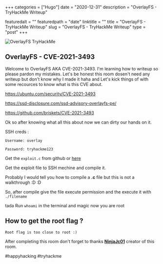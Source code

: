 +++
categories = ["Hugo"]
date = "2020-12-31"
description = "OverlayFS - TryHackMe Writeup"

featuredalt = ""
featuredpath = "date"
linktitle = ""
title = "OverlayFS - TryHackMe Writeup"
slug = "OverlayFS - TryHackMe Writeup"
type = "post"
+++

![OverlayFS TryHackMe](https://images.unsplash.com/photo-1569235186275-626cb53b83ce?ixid=MnwxMjA3fDB8MHxwaG90by1wYWdlfHx8fGVufDB8fHx8&ixlib=rb-1.2.1&auto=format&fit=crop&w=752&q=80)






## OverlayFS - CVE-2021-3493


Welcome to OverlayFS AKA CVE-2021-3493. I'm learning how to writeup so please pardon my mistakes.
Let's be honest this room dosen't need any writeup but don't know why I made it haha and Let's kick things of with some recources to know what is this CVE about.

https://ubuntu.com/security/CVE-2021-3493

https://ssd-disclosure.com/ssd-advisory-overlayfs-pe/

https://github.com/briskets/CVE-2021-3493


Ok so after knowing what all this about now we can dirty our hands on it.


SSH creds :

```
Username: overlay

Password: tryhackme123
```


Get the `exploit.c` from github or [here](https://ssd-disclosure.com/ssd-advisory-overlayfs-pe/)

Get the exploit file to SSH mechine and compile it.

Probably I would tell you how to compile a **.c** file but this is not a walkthrough :D :D

So, after compile give the file execute permission and the execute it with `./filename`

tada Run `whoami` in the terminal and magic now you are root


## How to get the root flag ?

```
Root flag is too close to root :)
```

After completing this room don't forget to thanks **[NinjaJc01](https://twitter.com/NinjaJc01)** creator of this room.

#happyhacking #tryhackme
